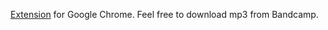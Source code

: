[Extension](https://chrome.google.com/webstore/detail/bandcamp-saver/nkcjnkdkagdlpccdhohflbbaandekogh) for Google Chrome. Feel free to download mp3 from Bandcamp.
